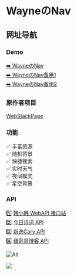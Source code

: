 <p>
<strong><h1>WayneのNav</h1></strong>
</p>

## 网址导航

### Demo

[➡️ WayneのNav](https://wnav.pages.dev)          
[➡️ WayneのNav备用1](https://wayne-nav.vercel.app)           
[➡️ WayneのNav备用2](https://nav.way3301.ggff.net)           

### 原作者项目

[WebStackPage](https://github.com/WebStackPage/WebStackPage.github.io)

### 功能

✅ 丰富资源     
✅ 随机背景   
✅ 快捷搜索      
✅ 实时天气          
✅ 夜间模式     
✅ 星空背景     

### API

1️⃣ [韩小韩 WebAPI 接口站](https://api.vvhan.com/)     
2️⃣ [今日诗词 API](https://www.jinrishici.com/)     
3️⃣ [新逸Cary API](https://api.xinac.net/)    
4️⃣ [缙哥哥博客 API](https://www.dujin.org/3618.html)      

![Alt](https://repobeats.axiom.co/api/embed/c2e76567810bef1e9530a1d532a6e83385658d6e.svg "Repobeats analytics image")

<a title="Copyright" target="_blank" href="https://waynenet.pages.dev/"><img src="https://img.shields.io/badge/Copyright%20%C2%A9%202022--2025-Wayne-red"></a>